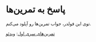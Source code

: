 # پاسخ به تمرین‌ها

توی این فولدر، جواب تمرین‌ها رو آپلود می‌کنم.

[تمرین‌های سری اول](Exercises_1.ipynb): [ویدئو](https://www.youtube.com/watch?v=n1fmbyq4KNg)
